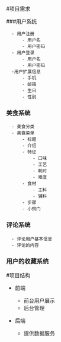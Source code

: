 #项目需求


###用户系统

      - 用户注册
          - 用户名
          - 用户密码
      - 用户登录
          - 用户名
          - 用户密码
      -用户扩展信息
          - 手机
          - 邮箱
          - 生日
          - 性别
### 美食系统

      - 美食分类
      - 美食菜单
          - 标题
          - 介绍
          - 特征
              - 口味
              - 工艺
              - 耗时
              - 难度
          - 食材
              - 主料
              - 辅料
          - 步骤
          - 小窍门
### 评论系统
      - 评论用户基本信息
      - 评论的内容

### 用户的收藏系统

#项目结构

- 前端
    - 前台用户展示
    - 后台管理

- 后端
    - 提供数据服务
    